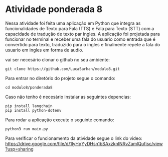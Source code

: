 # Atividade ponderada 8

Nessa atividade foi feita uma aplicação em Python que integra as funcionalidades de Texto para Fala (TTS) e Fala para Texto (STT) com a capacidade de tradução de texto par ingles.
A aplicação foi projetada para funcionar no terminal e receber uma fala do usuario como entrada que é convertido para texto, traduzido para o ingles e finalmente repete a fala do usuario em ingles em forma de audio.

vai ser necesário clonar o github no seu ambiente:

```
git clone https://github.com/LucaSarhan/modulo8.git
```

Para entrar no diretório do projeto segue o comando:

```
cd modulo8/ponderada8
```

Caso não tenho é necesário instalar as seguintes depencias:

```
pip install langchain
pip install python-dotenv
```

Para rodar a aplicação execute o seguinte comando:

```
python3 run main.py
```

Para verificar o funcionamento da atividade segue o link do video:
https://drive.google.com/file/d/1lyHqYyDHsn1bSAxzknINRvZamlQufisc/view?usp=sharing
